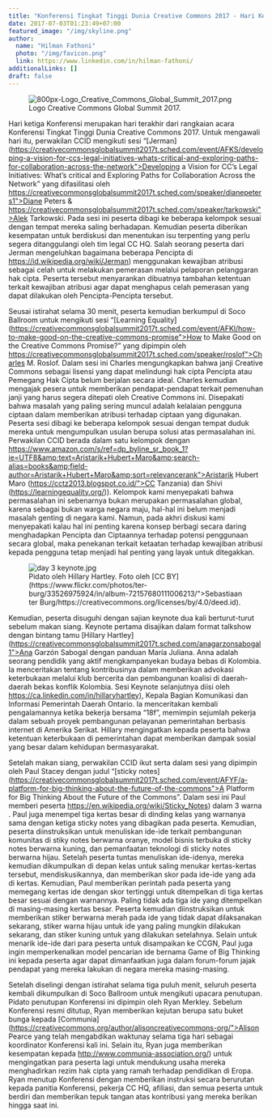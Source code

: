 ```yaml
---
title: "Konferensi Tingkat Tinggi Dunia Creative Commons 2017 - Hari Ketiga"
date: 2017-07-03T01:23:49+07:00
featured_image: "/img/skyline.png"
author:
  name: "Hilman Fathoni"
  photo: "/img/favicon.png"
  link: https://www.linkedin.com/in/hilman-fathoni/
additionalLinks: []
draft: false
---
```


<figure class="figure w-sm-50 float-sm-end ms-sm-5 mt-2 mb-4">



  <img src="../../uploads/800px-Logo_Creative_Commons_Global_Summit_2017.png" alt="800px-Logo_Creative_Commons_Global_Summit_2017.png" class="figure-img img-fluid borderless">

  <figcaption class="figure-caption">Logo Creative Commons Global Summit 2017.</figcaption>

</figure>

Hari ketiga Konferensi merupakan hari terakhir dari rangkaian acara Konferensi Tingkat Tinggi Dunia Creative Commons 2017. Untuk mengawali hari itu, perwakilan CCID mengikuti sesi “[Jerman](https://creativecommonsglobalsummit2017t.sched.com/event/AFKS/developing-a-vision-for-ccs-legal-initiatives-whats-critical-and-exploring-paths-for-collaboration-across-the-network">Developing a Vision for CC’s Legal Initiatives: What’s critical and Exploring Paths for Collaboration Across the Network” yang difasilitasi oleh https://creativecommonsglobalsummit2017t.sched.com/speaker/dianepeters1">Diane Peters &amp; https://creativecommonsglobalsummit2017t.sched.com/speaker/tarkowski">Alek Tarkowski. Pada sesi ini peserta dibagi ke beberapa kelompok sesuai dengan tempat mereka saling berhadapan. Kemudian peserta diberikan kesempatan untuk berdiskusi dan menentukan isu terpenting yang perlu segera ditanggulangi oleh tim legal CC HQ. Salah seorang peserta dari Jerman mengeluhkan bagaimana beberapa Pencipta di https://id.wikipedia.org/wiki/Jerman) menggunakan kewajiban atribusi sebagai celah untuk melakukan pemerasan melalui pelaporan pelanggaran hak cipta. Peserta tersebut menyarankan dibuatnya tambahan ketentuan terkait kewajiban atribusi agar dapat menghapus celah pemerasan yang dapat dilakukan oleh Pencipta-Pencipta tersebut.

Seusai istirahat selama 30 menit, peserta kemudian berkumpul di Soco Ballroom untuk mengikuti sesi “[Learning Equality](https://creativecommonsglobalsummit2017t.sched.com/event/AFKl/how-to-make-good-on-the-creative-commons-promise">How to Make Good on the Creative Commons Promise?” yang dipimpin oleh https://creativecommonsglobalsummit2017t.sched.com/speaker/roslof">Charles M. Roslof. Dalam sesi ini Charles mengungkapkan bahwa janji Creative Commons sebagai lisensi yang dapat melindungi hak cipta Pencipta atau Pemegang Hak Cipta belum berjalan secara ideal. Charles kemudian mengajak pesera untuk memberikan pendapat-pendapat terkait pemenuhan janji yang harus segera ditepati oleh Creative Commons ini. Disepakati bahwa masalah yang paling sering muncul adalah kelalaian pengguna ciptaan dalam memberikan atribusi terhadap ciptaan yang digunakan. Peserta sesi dibagi ke beberapa kelompok sesuai dengan tempat duduk mereka untuk mengumpulkan usulan berupa solusi atas permasalahan ini. Perwakilan CCID berada dalam satu kelompok dengan https://www.amazon.com/s/ref=dp_byline_sr_book_1?ie=UTF8&amp;text=Aristarik+Hubert+Maro&amp;search-alias=books&amp;field-author=Aristarik+Hubert+Maro&amp;sort=relevancerank">Aristarik Hubert Maro (https://cctz2013.blogspot.co.id/">CC Tanzania) dan Shivi (https://learningequality.org/)). Kelompok kami menyepakati bahwa permasalahan ini sebenarnya bukan merupakan permasalahan global, karena sebagai bukan warga negara maju, hal-hal ini belum menjadi masalah genting di negara kami. Namun, pada akhri diskusi kami menyepakati kalau hal ini penting karena konsep berbagi secara daring menghadapkan Pencipta dan Ciptaannya terhadap potensi penggunaan secara global, maka penekanan terkait ketaatan terhadap kewajiban atribusi kepada pengguna tetap menjadi hal penting yang layak untuk ditegakkan.

<figure class="figure w-sm-50 float-sm-end ms-sm-5 mt-3 mb-4">

  <img src="../../uploads/day%203%20keynote.jpg" alt="day 3 keynote.jpg" class="figure-img img-fluid">

  <figcaption class="figure-caption">Pidato oleh Hillary Hartley. Foto oleh [CC BY](https://www.flickr.com/photos/ter-burg/33526975924/in/album-72157680111006213/">Sebastiaan ter Burg/https://creativecommons.org/licenses/by/4.0/deed.id).</figcaption>

</figure>

Kemudian, peserta disuguhi dengan sajian keynote dua kali berturut-turut sebelum makan siang. Keynote pertama disajikan dalam format talkshow dengan bintang tamu [Hillary Hartley](https://creativecommonsglobalsummit2017t.sched.com/anagarzonsabogal1">Ana Garzón Sabogal dengan panduan María Juliana. Anna adalah seorang pendidik yang aktif mengkampanyekan budaya bebas di Kolombia. Ia menceritakan tentang kontribusinya dalam memberikan advokasi keterbukaan melalui klub bercerita dan pembangunan koalisi di daerah-daerah bekas konflik Kolombia. Sesi Keynote selanjutnya diisi oleh https://ca.linkedin.com/in/hillaryhartley), Kepala Bagian Komunikasi dan Informasi Pemerintah Daerah Ontario. Ia menceritakan kembali pengalamannya ketika bekerja bersama “18f”, memimpin sejumlah pekerja dalam sebuah proyek pembangunan pelayanan pemerintahan berbasis internet di Amerika Serikat. Hillary mengingatkan kepada peserta bahwa ketentuan keterbukaan di pemerintahan dapat memberikan dampak sosial yang besar dalam kehidupan bermasyarakat.

Setelah makan siang, perwakilan CCID ikut serta dalam sesi yang dipimpin oleh Paul Stacey dengan judul “[sticky notes](https://creativecommonsglobalsummit2017t.sched.com/event/AFYF/a-platform-for-big-thinking-about-the-future-of-the-commons">A Platform for Big Thinking About the Future of the Commons”. Dalam sesi ini Paul memberi peserta https://en.wikipedia.org/wiki/Sticky_Notes) dalam 3 warna . Paul juga menempel tiga kertas besar di dinding kelas yang warnanya sama dengan ketiga sticky notes yang dibagikan pada peserta. Kemudian, peserta diinstruksikan untuk menuliskan ide-ide terkait pembangunan komunitas di stiky notes berwarna oranye, model bisnis terbuka di sticky notes berwarna kuning, dan pemanfaatan teknologi di sticky notes berwarna hijau. Setelah peserta tuntas menuliskan ide-idenya, mereka kemudian dikumpulkan di depan kelas untuk saling menukar kertas-kertas tersebut, mendiskusikannya, dan memberikan skor pada ide-ide yang ada di kertas. Kemudian, Paul memberikan perintah pada peserta yang memegang kertas ide dengan skor tertinggi untuk ditempelkan di tiga kertas besar sesuai dengan warnannya. Paling tidak ada tiga ide yang ditempelkan di masing-masing kertas besar. Peserta kemudian diinstruksikan untuk memberikan stiker berwarna merah pada ide yang tidak dapat dilaksanakan sekarang, stiker warna hijau untuk ide yang paling mungkin dilakukan sekarang, dan stiker kuning untuk yang dilakukan setelahnya. Selain untuk menarik ide-ide dari para peserta untuk disampaikan ke CCGN, Paul juga ingin memperkenalkan model pencarian ide bernama Game of Big Thinking ini kepada peserta agar dapat dimanfaatkan juga dalam forum-forum jajak pendapat yang mereka lakukan di negara mereka masing-masing.

Setelah diselingi dengan istirahat selama tiga puluh menit, seluruh peserta kembali dikumpulkan di Soco Ballroom untuk mengikuti upacara penutupan. Pidato penutupan Konferensi ini dipimpin oleh Ryan Merkley. Sebelum Konferensi resmi ditutup, Ryan memberikan kejutan berupa satu buket bunga kepada [Communia](https://creativecommons.org/author/alisoncreativecommons-org/">Alison Pearce yang telah mengabdikan waktunay selama tiga hari sebagai koordinator Konferensi kali ini. Selain itu, Ryan juga memberikan kesempatan kepada http://www.communia-association.org/) untuk mengingatkan para peserta lagi untuk mendukung usaha mereka menghadirkan rezim hak cipta yang ramah terhadap pendidikan di Eropa. Ryan menutup Konferensi dengan memberikan instruksi secara berurutan kepada panitia Konferensi, pekerja CC HQ, afiliasi, dan semua peserta untuk berdiri dan memberikan tepuk tangan atas kontribusi yang mereka berikan hingga saat ini.

